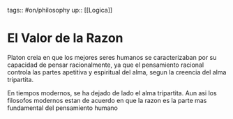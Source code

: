 tags:: #on/philosophy 
up:: [[Logica]]
# El Valor de la Razon
Platon creia en que los mejores seres humanos se caracterizaban por su capacidad de pensar racionalmente, ya que el pensamiento racional controla las partes apetitiva y espiritual del alma, segun la creencia del alma tripartita.

En tiempos modernos, se ha dejado de lado el alma tripartita. Aun asi los filosofos modernos estan de acuerdo en que la razon es la parte mas fundamental del pensamiento humano